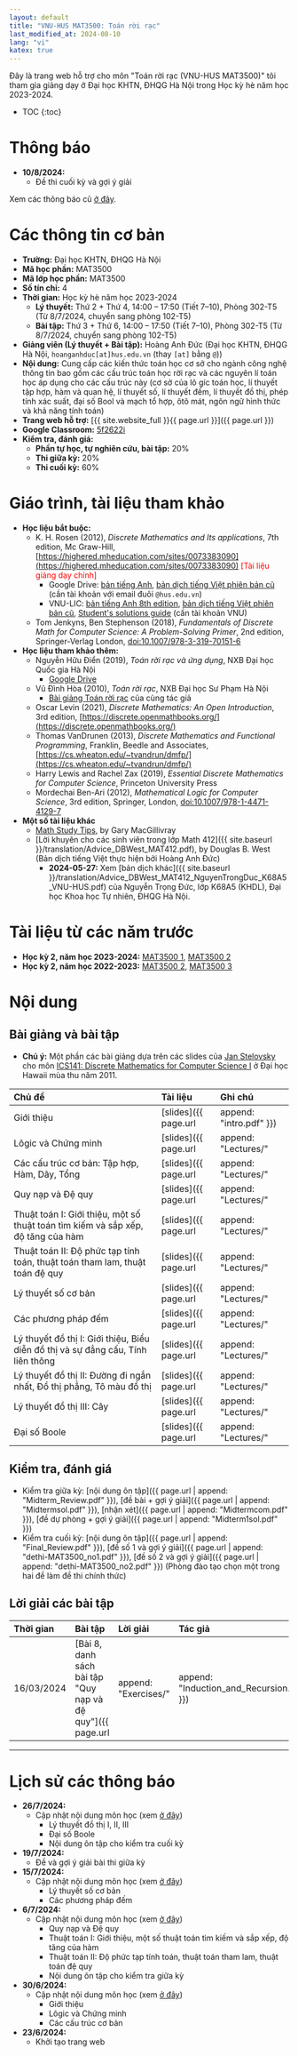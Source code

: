 ```yaml
---
layout: default
title: "VNU-HUS MAT3500: Toán rời rạc"
last_modified_at: 2024-08-10
lang: "vi"
katex: true
---
```


<div class="alert alert-info" markdown="1">
Đây là trang web hỗ trợ cho môn "Toán rời rạc (VNU-HUS MAT3500)" tôi tham gia giảng dạy ở Đại học KHTN, ĐHQG Hà Nội trong Học kỳ hè năm học 2023-2024.

* TOC
{:toc}
</div>

<div class="alert alert-success" role="alert" markdown="1">
<h1>Thông báo</h1>

<!-- <h2 style="color:red;">Kiểm tra cuối kỳ: 09/08/2024 (Thứ 6), 13:00 – 15:00</h2>  -->

<!-- <h2 style="color:red;">Ngày 08/05/2024 (Thứ 4), lớp Toán rời rạc học ở giảng đường 514-T4 (từ 13:00 - 15:50) thay vì 506-T3 như bình thường</h2> -->

<!-- <h2 style="color:red;">Ngày 10/4/2024 (Thứ 4), lớp Toán rời rạc học ở giảng đường 103-T5 (từ 13:00 - 15:50) thay vì 506-T3 như bình thường</h2> -->

<!-- <h2 style="color:red;">Do GV đi công tác, các lớp Toán rời rạc trong tuần từ 26/2/2024 - 1/3/2024 được nghỉ</h2> -->

<!-- <h2 style="color:red;">Kiểm tra giữa kỳ: 16/07/2024 (Thứ 3), 14:00 – 14:50 (Tiết 7), Phòng 102-T5</h2> -->

* **10/8/2024:**
  * Đề thi cuối kỳ và gợi ý giải

Xem các thông báo cũ [ở đây](#lịch-sử-các-thông-báo).

</div>

# Các thông tin cơ bản
 
* **Trường:** Đại học KHTN, ĐHQG Hà Nội
* **Mã học phần:** MAT3500
* **Mã lớp học phần:** MAT3500 
* **Số tín chỉ:** 4
* **Thời gian:** Học kỳ hè năm học 2023-2024
  * **Lý thuyết:** Thứ 2 + Thứ 4, 14:00 – 17:50 (Tiết 7–10), Phòng 302-T5 (Từ 8/7/2024, chuyển sang phòng 102-T5)
  * **Bài tập:** Thứ 3 + Thứ 6, 14:00 – 17:50 (Tiết 7–10), Phòng 302-T5 (Từ 8/7/2024, chuyển sang phòng 102-T5)
* **Giảng viên (Lý thuyết + Bài tập):** Hoàng Anh Đức (Đại học KHTN, ĐHQG Hà Nội, `hoanganhduc[at]hus.edu.vn` (thay `[at]` bằng `@`))
* **Nội dung:** Cung cấp các kiến thức toán học cơ sở cho ngành công nghệ thông tin bao gồm các cấu trúc toán học rời rạc và các nguyên lí toán học áp dụng cho các cấu trúc này (cơ sở của lô gíc toán học, lí thuyết tập hợp, hàm và quan hệ, lí thuyết số, lí thuyết đếm, lí thuyết đồ thị, phép tính xác suất, đại số Bool và mạch tổ hợp, ôtô mát, ngôn ngữ hình thức và khả năng tính toán) 
* **Trang web hỗ trợ:** [{{ site.website_full }}{{ page.url }}]({{ page.url }})
* **Google Classroom:** [5f2622i](https://classroom.google.com/c/NjkwODQyMzI4MjI3?cjc=5f2622i)
* **Kiểm tra, đánh giá:**
  * **Phần tự học, tự nghiên cứu, bài tập:** 20%
  * **Thi giữa kỳ:** 20%
  * **Thi cuối kỳ:** 60%

# Giáo trình, tài liệu tham khảo

* **Học liệu bắt buộc:**
  * K. H. Rosen (2012), *Discrete Mathematics and Its applications*, 7th edition, Mc Graw-Hill, [https://highered.mheducation.com/sites/0073383090](https://highered.mheducation.com/sites/0073383090) <span style="color:red">[Tài liệu giảng dạy chính]</span>   
    * Google Drive: [bản tiếng Anh](https://drive.google.com/file/d/1TB1rK5zyccrFBsg43AfVdaDF27Qw3-Dv/), [bản dịch tiếng Việt phiên bản cũ](https://drive.google.com/file/d/17BZhae7BeGvK1rI8ksjA8o4uZyLr-I_4/) (cần tài khoản với email đuôi `@hus.edu.vn`)
    * VNU-LIC: [bản tiếng Anh 8th edition](https://bookworm.vnu.edu.vn/EDetail.aspx?id=96731), [bản dịch tiếng Việt phiên bản cũ](https://bookworm.vnu.edu.vn/EDetail.aspx?id=35151), [Student's solutions guide](https://bookworm.vnu.edu.vn/EDetail.aspx?id=49071) (cần tài khoản VNU)
  * Tom Jenkyns, Ben Stephenson (2018), *Fundamentals of Discrete Math for Computer Science: A Problem-Solving Primer*, 2nd edition, Springer-Verlag London, [doi:10.1007/978-3-319-70151-6](https://doi.org/10.1007/978-3-319-70151-6)
* **Học liệu tham khảo thêm:**
  * Nguyễn Hữu Điển (2019), *Toán rời rạc và ứng dụng*, NXB Đại học Quốc gia Hà Nội
    * [Google Drive](https://drive.google.com/file/d/1Nd7FPnn1y-h8WNio4ALidmHVpGZxbiPM/)
  * Vũ Đình Hòa (2010), *Toán rời rạc*, NXB Đại học Sư Phạm Hà Nội
    * [Bài giảng Toán rời rạc](http://fit.hnue.edu.vn/~hoavd/Bai%20giang/TRR.rar) của cùng tác giả
  * Oscar Levin (2021), *Discrete Mathematics: An Open Introduction*, 3rd edition, [https://discrete.openmathbooks.org/](https://discrete.openmathbooks.org/)
  * Thomas VanDrunen (2013), *Discrete Mathematics and Functional Programming*, Franklin, Beedle and Associates, [https://cs.wheaton.edu/~tvandrun/dmfp/](https://cs.wheaton.edu/~tvandrun/dmfp/)
  * Harry Lewis and Rachel Zax (2019), *Essential Discrete Mathematics for Computer Science*, Princeton University Press
  * Mordechai Ben-Ari (2012), *Mathematical Logic for Computer Science*, 3rd edition, Springer, London, [doi:10.1007/978-1-4471-4129-7](https://doi.org/10.1007/978-1-4471-4129-7)
* **Một số tài liệu khác**
  * [Math Study Tips](https://www.math.uvic.ca/faculty/gmacgill/Pointers2.pdf), by Gary MacGillivray
  * [Lời khuyên cho các sinh viên trong lớp Math 412]({{ site.baseurl }}/translation/Advice_DBWest_MAT412.pdf), by Douglas B. West (Bản dịch tiếng Việt thực hiện bởi Hoàng Anh Đức)
    * **2024-05-27:** Xem [bản dịch khác]({{ site.baseurl }}/translation/Advice_DBWest_MAT412_NguyenTrongDuc_K68A5_VNU-HUS.pdf) của Nguyễn Trọng Đức, lớp K68A5 (KHDL), Đại học Khoa học Tự nhiên, ĐHQG Hà Nội.

# Tài liệu từ các năm trước

* **Học kỳ 2, năm học 2023-2024:** [MAT3500 1](https://hoanganhduc.github.io/teaching/VNU-HUS/2024/MAT3500-1/), [MAT3500 2](https://hoanganhduc.github.io/teaching/VNU-HUS/2024/MAT3500-2/)
* **Học kỳ 2, năm học 2022-2023:** [MAT3500 2](https://hoanganhduc.github.io/teaching/VNU-HUS/2023/MAT3500-2), [MAT3500 3](https://hoanganhduc.github.io/teaching/VNU-HUS/2023/MAT3500-3)

# Nội dung

## Bài giảng và bài tập

* **Chú ý:** Một phần các bài giảng dựa trên các slides của [Jan Stelovsky](http://www2.hawaii.edu/~janst/) cho môn [ICS141: Discrete Mathematics for Computer Science I](http://www2.hawaii.edu/~janst/141/lecture) ở Đại học Hawaii mùa thu năm 2011.

| **Chủ đề** | **Tài liệu** | **Ghi chú** |
|:--------------|:-----------|:--------------|
| Giới thiệu | [slides]({{ page.url | append: "intro.pdf" }}) |
| Lôgic và Chứng minh | [slides]({{ page.url | append: "Lectures/" | append: "Logic_and_Proofs.pdf" }}), [bài tập]({{ page.url | append: "Exercises/" | append: "Logic_and_Proofs.pdf" }}) | Chương 1, 1.1--1.5, 1.7 (Rosen) |
| Các cấu trúc cơ bản: Tập hợp, Hàm, Dãy, Tổng |  [slides]({{ page.url | append: "Lectures/" | append: "Basic_Structures.pdf" }}), [bài tập]({{ page.url | append: "Exercises/" | append: "Basic_Structures.pdf" }}) | Chương 2, 2.1--2.5 (Rosen) |
| Quy nạp và Đệ quy | [slides]({{ page.url | append: "Lectures/" | append: "Induction_and_Recursion.pdf" }}), [bài tập]({{ page.url | append: "Exercises/" | append: "Induction_and_Recursion.pdf" }}) | Chương 5, 5.1–5.3 (Rosen) |
| Thuật toán I: Giới thiệu, một số thuật toán tìm kiếm và sắp xếp, độ tăng của hàm | [slides]({{ page.url | append: "Lectures/" | append: "Algorithms_I.pdf" }}), [bài tập]({{ page.url | append: "Exercises/" | append: "Algorithms_I.pdf" }}) | Chương 3, 3.1--3.2 (Rosen) |
| Thuật toán II: Độ phức tạp tính toán, thuật toán tham lam, thuật toán đệ quy | [slides]({{ page.url | append: "Lectures/" | append: "Algorithms_II.pdf" }}), [bài tập]({{ page.url | append: "Exercises/" | append: "Algorithms_II.pdf" }}) | Chương 3, 3.1, 3.3, Chương 5, 5.4, Chương 8, 8.1--8.4 (Rosen) |
| Lý thuyết số cơ bản | [slides]({{ page.url | append: "Lectures/" | append: "Basic_Number_Theory.pdf" }}), [bài tập]({{ page.url | append: "Exercises/" | append: "Basic_Number_Theory.pdf" }}) | Chương 4, 4.1--4.4 (Rosen) | 
| Các phương pháp đếm | [slides]({{ page.url | append: "Lectures/" | append: "Counting.pdf" }}), [bài tập]({{ page.url | append: "Exercises/" | append: "Counting.pdf" }}) | Chương 6, 6.1--6.5 (Rosen) |
| Lý thuyết đồ thị I: Giới thiệu, Biểu diễn đồ thị và sự đẳng cấu, Tính liên thông | [slides]({{ page.url | append: "Lectures/" | append: "Graphs_I.pdf" }}), [bài tập]({{ page.url | append: "Exercises/" | append: "Graphs_I.pdf" }}) | Chương 10, 10.1--10.4 (Rosen) |
| Lý thuyết đồ thị II: Đường đi ngắn nhất, Đồ thị phẳng, Tô màu đồ thị | [slides]({{ page.url | append: "Lectures/" | append: "Graphs_II.pdf" }}), [bài tập]({{ page.url | append: "Exercises/" | append: "Graphs_II.pdf" }}) | Chương 10, 10.5--10.8 (Rosen) |
| Lý thuyết đồ thị III: Cây | [slides]({{ page.url | append: "Lectures/" | append: "Graphs_III.pdf" }}), [bài tập]({{ page.url | append: "Exercises/" | append: "Graphs_III.pdf" }}) | Chương 11, 11.1--11.5 (Rosen) |
| Đại số Boole | [slides]({{ page.url | append: "Lectures/" | append: "Boolean_Algebra.pdf" }}), [bài tập]({{ page.url | append: "Exercises/" | append: "Boolean_Algebra.pdf" }}) | Chương 12, 12.1--12.4 (Rosen) |

<!-- | Tổng hợp | [slides]({{ page.url | append: "Lectures/" | append: "VNU-HUS_MAT3500_Lectures.pdf" }}), [bài tập]({{ page.url | append: "Exercises/" | append: "VNU-HUS_MAT3500_Exercises.pdf" }}) | | -->

## Kiểm tra, đánh giá

* Kiểm tra giữa kỳ: [nội dung ôn tập]({{ page.url | append: "Midterm_Review.pdf" }}), [đề bài + gợi ý giải]({{ page.url | append: "Midtermsol.pdf" }}), [nhận xét]({{ page.url | append: "Midtermcom.pdf" }}), [đề dự phòng + gợi ý giải]({{ page.url | append: "Midterm1sol.pdf" }})
* Kiểm tra cuối kỳ: [nội dung ôn tập]({{ page.url | append: "Final_Review.pdf" }}), [đề số 1 và gợi ý giải]({{ page.url | append: "dethi-MAT3500_no1.pdf" }}), [đề số 2 và gợi ý giải]({{ page.url | append: "dethi-MAT3500_no2.pdf" }}) (Phòng đào tạo chọn một trong hai đề làm đề thi chính thức)

## Lời giải các bài tập

| **Thời gian** | **Bài tập** | **Lời giải** | **Tác giả** |
|:--------------|:--------------|:-----------|:--------------|
| 16/03/2024 | [Bài 8, danh sách bài tập "Quy nạp và đệ quy"]({{ page.url | append: "Exercises/" | append: "Induction_and_Recursion.pdf" }}) | [PDF](https://hoanganhduc.github.io/teaching/VNU-HUS/2024/MAT3500/Exercises/Solutions/Induction_and_Recursion/DSBT_8.pdf) | Hoàng Anh Đức (GV) |

-----

# Lịch sử các thông báo

* **26/7/2024:**
  * Cập nhật nội dung môn học (xem [ở đây](#nội-dung))
    * Lý thuyết đồ thị I, II, III
    * Đại số Boole
    * Nội dung ôn tập cho kiểm tra cuối kỳ
* **19/7/2024:**
  * Đề và gợi ý giải bài thi giữa kỳ 
* **15/7/2024:**
  * Cập nhật nội dung môn học (xem [ở đây](#nội-dung))
    * Lý thuyết số cơ bản
    * Các phương pháp đếm
* **6/7/2024:**
  * Cập nhật nội dung môn học (xem [ở đây](#nội-dung))
    * Quy nạp và Đệ quy
    * Thuật toán I: Giới thiệu, một số thuật toán tìm kiếm và sắp xếp, độ tăng của hàm
    * Thuật toán II: Độ phức tạp tính toán, thuật toán tham lam, thuật toán đệ quy
    * Nội dung ôn tập cho kiểm tra giữa kỳ
* **30/6/2024:**
  * Cập nhật nội dung môn học (xem [ở đây](#nội-dung))
    * Giới thiệu
    * Lôgic và Chứng minh
    * Các cấu trúc cơ bản
* **23/6/2024:**
  * Khởi tạo trang web